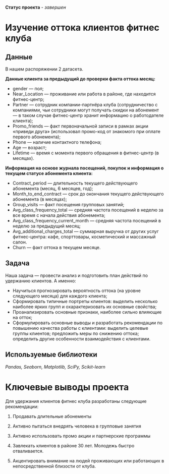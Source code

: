 **Статус проекта** - *завершен*

# Изучение оттока клиентов фитнес клуба

## Данные

В нашем распоряжении 2 датасета.

**Данные клиента за предыдущий до проверки факта оттока месяц:**

- gender — пол;
- Near_Location — проживание или работа в районе, где находится фитнес-центр;
- Partner — сотрудник компании-партнёра клуба (сотрудничество с компаниями, чьи сотрудники могут получать скидки на абонемент — в таком случае фитнес-центр хранит информацию о работодателе клиента);
- Promo_friends — факт первоначальной записи в рамках акции «приведи друга» (использовал промо-код от знакомого при оплате первого абонемента);
- Phone — наличие контактного телефона;
- Age — возраст;
- Lifetime — время с момента первого обращения в фитнес-центр (в месяцах).

**Информация на основе журнала посещений, покупок и информация о текущем статусе абонемента клиента:**

- Contract_period — длительность текущего действующего абонемента (месяц, 6 месяцев, год);
- Month_to_end_contract — срок до окончания текущего действующего абонемента (в месяцах);
- Group_visits — факт посещения групповых занятий;
- Avg_class_frequency_total — средняя частота посещений в неделю за все время с начала действия абонемента;
- Avg_class_frequency_current_month — средняя частота посещений в неделю за предыдущий месяц;
- Avg_additional_charges_total — суммарная выручка от других услуг фитнес-центра: кафе, спорттовары, косметический и массажный салон.
- Churn — факт оттока в текущем месяце.

## Задача

Наша задача — провести анализ и подготовить план действий по удержанию клиентов. А именно:

- Научиться прогнозировать вероятность оттока (на уровне следующего месяца) для каждого клиента;
- Сформировать типичные портреты клиентов: выделить несколько наиболее ярких групп и охарактеризовать их основные свойства;
- Проанализировать основные признаки, наиболее сильно влияющие на отток;
- Сформулировать основные выводы и разработать рекомендации по повышению качества работы с клиентами: выделить целевые группы клиентов; предложить меры по снижению оттока; определить другие особенности взаимодействия с клиентами.

## Используемые библиотеки

*Pandas, Seaborn, Matplotlib, SciPy, Scikit-learn*

# Ключевые выводы проекта

Для удержания клиентов фитнес клуба разработаны следующие рекомендации:

1) Продавать длительные абонементы

2) Активно пытаться внедрять человека в групповые занятия

3) Активно использовать промо акции и партнерские программы

4) Завлекать клиентов в районе 30 лет. Молодежь быстро отваливается.

5) Акцентировать внимание на людей проживающих или работающих в непосредственной близости от клуба.
